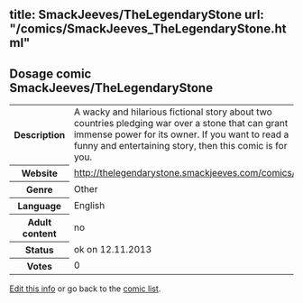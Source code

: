 title: SmackJeeves/TheLegendaryStone
url: "/comics/SmackJeeves_TheLegendaryStone.html"
---
Dosage comic SmackJeeves/TheLegendaryStone
-----------------------------------------

<p id="msg"></p>
<script type="text/javascript">
if (window.location.search === '?edit_info_mail=sent_ok') {
  var elem = document.getElementById("msg");
  elem.innerHTML = 'Edited information sucessfully sent for review, which is usually done daily. Thanks!';
  elem.className = 'ok';
}
</script>
<table class="comicinfo">
<tr>
<th>Description</th><td>A wacky and hilarious fictional story about two countries pledging war over a stone that can grant immense power for its owner. If you want to read a funny and entertaining story, then this comic is for you.</td>
</tr>
<tr>
<th>Website</th><td><a href="http://thelegendarystone.smackjeeves.com/comics/">http://thelegendarystone.smackjeeves.com/comics/</a></td>
</tr>
<tr>
<th>Genre</th><td>Other</td>
</tr>
<tr>
<th>Language</th><td>English</td>
</tr>
<tr>
<th>Adult content</th><td>no</td>
</tr>
<tr>
<th>Status</th><td>ok on 12.11.2013</td>
</tr>
<tr>
<th>Votes</th><td>0</td>
</tr>
</table>

[Edit this info](SmackJeeves_TheLegendaryStone_edit.html) or go back to the [comic list](../comic-index.html).
